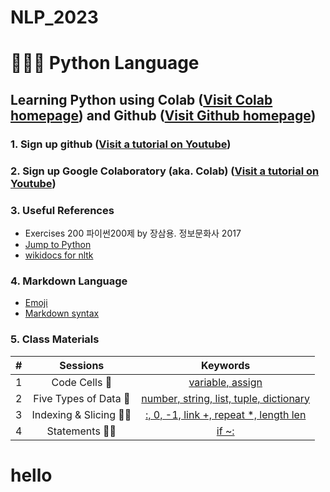 # NLP_2023

# 👶🍼🐤 **Python Language**

## **Learning Python** using **Colab** ([Visit Colab homepage](https://colab.research.google.com/?utm_source=scs-index)) and **Github** ([Visit Github homepage](https://github.com/))

### **1. Sign up github** ([Visit a tutorial on Youtube](https://www.youtube.com/watch?v=c-NikCpec7U))
### **2. Sign up Google Colaboratory** (aka. Colab) ([Visit a tutorial on Youtube](https://www.youtube.com/watch?v=2X_EU18OeYM))


### **3. Useful References**
- Exercises 200 파이썬200제 by 장삼용. 정보문화사 2017
- [Jump to Python](https://wikidocs.net/book/1)
- [wikidocs for nltk](https://wikidocs.net/21667)

### **4. Markdown Language**
* [Emoji](https://gist.github.com/rxaviers/7360908)
* [Markdown syntax](https://www.markdownguide.org/basic-syntax/)

### **5. Class Materials**

| # | Sessions | Keywords |
|:--:|:--:|:--:|
| 1 | Code Cells 💝 | [variable, assign](https://github.com/adorable827/NLP_2023/blob/main/1_CodeCells_Basic.ipynb)|  
| 2 | Five Types of Data 💎 | [number, string, list, tuple, dictionary](https://github.com/adorable827/NLP_2023/blob/main/2_FiveTypesofData.ipynb)|
| 3 | Indexing & Slicing 🍬💌 | [:, 0, -1, link +, repeat *, length len](https://github.com/ms624atyale/NLP_2023/blob/main/3_Indexing_Slicing.ipynb)|
| 4 | Statements 🥇💓 | [if ~:](https://github.com/adorable827/NLP_2023/blob/main/4_1_IfStatement.ipynb)|

# hello
